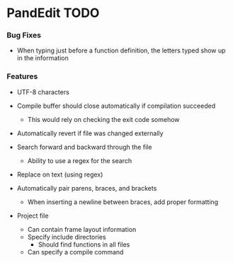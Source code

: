 # PandEdit TODO

### Bug Fixes
- When typing just before a function definition, the letters typed show up in the information

### Features
- UTF-8 characters

- Compile buffer should close automatically if compilation succeeded
	- This would rely on checking the exit code somehow

- Automatically revert if file was changed externally

- Search forward and backward through the file
	- Ability to use a regex for the search
- Replace on text (using regex)

- Automatically pair parens, braces, and brackets
	- When inserting a newline between braces, add proper formatting

- Project file
	- Can contain frame layout information
	- Specify include directories
		- Should find functions in all files
	- Can specify a compile command

